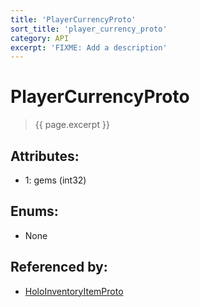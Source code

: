 ```yaml
---
title: 'PlayerCurrencyProto'
sort_title: 'player_currency_proto'
category: API
excerpt: 'FIXME: Add a description'
---
```


[comment]: <> (THIS PART IS GENERATED - AKA DON'T EDIT THIS PART MANUALLY)

# PlayerCurrencyProto

> {{ page.excerpt }}

## Attributes:

- 1: gems (int32)

## Enums:

- None

## Referenced by:

- [HoloInventoryItemProto](../HoloInventoryItemProto/)

[comment]: <> (YOU CAN EDIT AFTER THIS)
